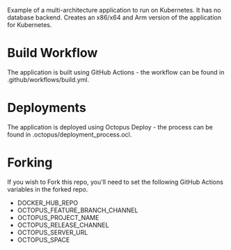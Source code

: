Example of a multi-architecture application to run on Kubernetes.  It has no database backend.  Creates an x86/x64 and Arm version of the application for Kubernetes.

# Build Workflow

The application is built using GitHub Actions - the workflow can be found in .github/workflows/build.yml.

# Deployments

The application is deployed using Octopus Deploy - the process can be found in .octopus/deployment_process.ocl.

# Forking

If you wish to Fork this repo, you'll need to set the following GitHub Actions variables in the forked repo.

- DOCKER_HUB_REPO
- OCTOPUS_FEATURE_BRANCH_CHANNEL
- OCTOPUS_PROJECT_NAME
- OCTOPUS_RELEASE_CHANNEL
- OCTOPUS_SERVER_URL
- OCTOPUS_SPACE
